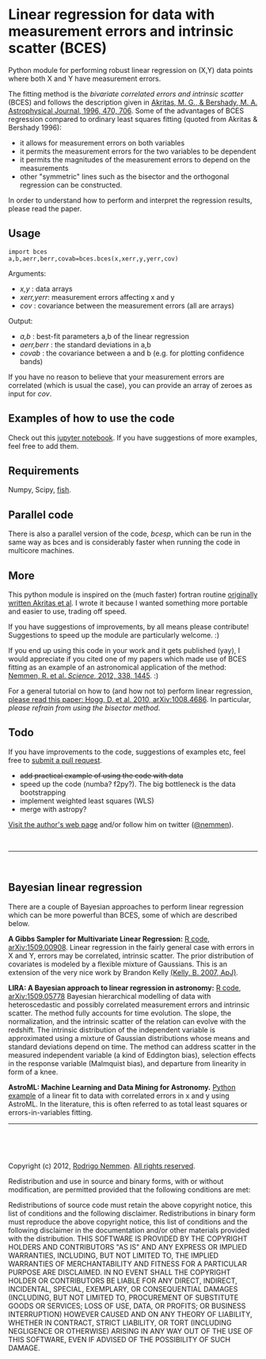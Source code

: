 Linear regression for data with measurement errors and intrinsic scatter (BCES)
==========

Python module for performing robust linear regression on (X,Y) data points where both X and Y have measurement errors. 

The fitting method is the *bivariate correlated errors and intrinsic scatter* (BCES) and follows the description given in [Akritas, M. G., & Bershady, M. A. Astrophysical Journal, 1996, 470, 706](http://labs.adsabs.harvard.edu/adsabs/abs/1996ApJ...470..706A/). Some of the advantages of BCES regression compared to ordinary least squares fitting (quoted from Akritas & Bershady 1996):

* it allows for measurement errors on both variables
* it permits the measurement errors for the two variables to be dependent
* it permits the magnitudes of the measurement errors to depend on the measurements
* other "symmetric" lines such as the bisector and the orthogonal regression can be constructed.

In order to understand how to perform and interpret the regression results, please read the paper. 

## Usage 

	import bces
	a,b,aerr,berr,covab=bces.bces(x,xerr,y,yerr,cov)

Arguments:

- *x,y* : data arrays
- *xerr,yerr*: measurement errors affecting x and y
- *cov* : covariance between the measurement errors
(all are arrays)

Output:

- *a,b* : best-fit parameters a,b of the linear regression 
- *aerr,berr* : the standard deviations in a,b
- *covab* : the covariance between a and b (e.g. for plotting confidence bands)

If you have no reason to believe that your measurement errors are correlated (which is usual the case), you can provide an array of zeroes as input for *cov*.

## Examples of how to use the code

Check out this [jupyter notebook](https://github.com/rsnemmen/BCES/blob/master/misc%20howto%20bces.ipynb). If you have suggestions of more examples, feel free to add them.

## Requirements

Numpy, Scipy, [fish](https://pypi.python.org/pypi/fish/). 

## Parallel code

There is also a parallel version of the code, *bcesp*, which can be run in the same way as bces and is considerably faster when running the code in multicore machines.


## More

This python module is inspired on the (much faster) fortran routine [originally written Akritas et al](http://www.astro.wisc.edu/%7Emab/archive/stats/stats.html). I wrote it because I wanted something more portable and easier to use, trading off speed. 

If you have suggestions of improvements, by all means please contribute! Suggestions to speed up the module are particularly welcome. :)

If you end up using this code in your work and it gets published (yay), I would appreciate if you cited one of my papers which made use of BCES fitting as an example of an astronomical application of the method: [Nemmen, R. et al. *Science*, 2012, 338, 1445](http://labs.adsabs.harvard.edu/adsabs/abs/2012Sci...338.1445N/). :)

For a general tutorial on how to (and how not to) perform linear regression, [please read this paper: Hogg, D. et al. 2010, arXiv:1008.4686](http://labs.adsabs.harvard.edu/adsabs/abs/2010arXiv1008.4686H/). In particular, *please refrain from using the bisector method*.


## Todo

If you have improvements to the code, suggestions of examples etc, feel free to [submit a pull request](https://guides.github.com/activities/contributing-to-open-source/).

* ~~add practical example of using the code with data~~
* speed up the code (numba? f2py?). The big bottleneck is the data bootstrapping
* implement weighted least squares (WLS)
* merge with astropy?

[Visit the author's web page](http://rodrigonemmen.com/) and/or follow him on twitter ([@nemmen](https://twitter.com/nemmen)).

&nbsp;

---

&nbsp;


## Bayesian linear regression

There are a couple of Bayesian approaches to perform linear regression which can be more powerful than BCES, some of which are described below.

**A Gibbs Sampler for Multivariate Linear Regression:** 
[R code](https://github.com/abmantz/lrgs), [arXiv:1509.00908](http://arxiv.org/abs/1509.00908).
Linear regression in the fairly general case with errors in X and Y, errors may be correlated, intrinsic scatter. The prior distribution of covariates is modeled by a flexible mixture of Gaussians. This is an extension of the very nice work by Brandon Kelly [(Kelly, B. 2007, ApJ)](http://labs.adsabs.harvard.edu/adsabs/abs/2007ApJ...665.1489K/).

**LIRA: A Bayesian approach to linear regression in astronomy:** [R code](https://github.com/msereno/lira), [arXiv:1509.05778](http://arxiv.org/abs/1509.05778)
Bayesian hierarchical modelling of data with heteroscedastic and possibly correlated measurement errors and intrinsic scatter. The method fully accounts for time evolution. The slope, the normalization, and the intrinsic scatter of the relation can evolve with the redshift. The intrinsic distribution of the independent variable is approximated using a mixture of Gaussian distributions whose means and standard deviations depend on time. The method can address scatter in the measured independent variable (a kind of Eddington bias), selection effects in the response variable (Malmquist bias), and departure from linearity in form of a knee. 

**AstroML: Machine Learning and Data Mining for Astronomy.**
[Python example](http://www.astroml.org/book_figures/chapter8/fig_total_least_squares.html) of a linear fit to data with correlated errors in x and y using AstroML. In the literature, this is often referred to as total least squares or errors-in-variables fitting.


---


&nbsp;

&nbsp;

Copyright (c) 2012, [Rodrigo Nemmen](http://rodrigonemmen.com).
[All rights reserved](http://opensource.org/licenses/BSD-2-Clause).


Redistribution and use in source and binary forms, with or without modification, are permitted provided that the following conditions are met:

Redistributions of source code must retain the above copyright notice, this list of conditions and the following disclaimer.
Redistributions in binary form must reproduce the above copyright notice, this list of conditions and the following disclaimer in the documentation and/or other materials provided with the distribution.
THIS SOFTWARE IS PROVIDED BY THE COPYRIGHT HOLDERS AND CONTRIBUTORS "AS IS" AND ANY EXPRESS OR IMPLIED WARRANTIES, INCLUDING, BUT NOT LIMITED TO, THE IMPLIED WARRANTIES OF MERCHANTABILITY AND FITNESS FOR A PARTICULAR PURPOSE ARE DISCLAIMED. IN NO EVENT SHALL THE COPYRIGHT HOLDER OR CONTRIBUTORS BE LIABLE FOR ANY DIRECT, INDIRECT, INCIDENTAL, SPECIAL, EXEMPLARY, OR CONSEQUENTIAL DAMAGES (INCLUDING, BUT NOT LIMITED TO, PROCUREMENT OF SUBSTITUTE GOODS OR SERVICES; LOSS OF USE, DATA, OR PROFITS; OR BUSINESS INTERRUPTION) HOWEVER CAUSED AND ON ANY THEORY OF LIABILITY, WHETHER IN CONTRACT, STRICT LIABILITY, OR TORT (INCLUDING NEGLIGENCE OR OTHERWISE) ARISING IN ANY WAY OUT OF THE USE OF THIS SOFTWARE, EVEN IF ADVISED OF THE POSSIBILITY OF SUCH DAMAGE.
